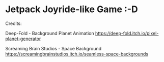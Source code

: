 # Jetpack Joyride-like Game :-D

Credits:

Deep-Fold - Background Planet Animation
https://deep-fold.itch.io/pixel-planet-generator

Screaming Brain Studios - Space Background
https://screamingbrainstudios.itch.io/seamless-space-backgrounds